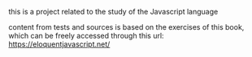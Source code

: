 
this is a project related to the study of the Javascript language

content from tests and sources is based on the exercises of this book, which can be freely accessed through this url: https://eloquentjavascript.net/



